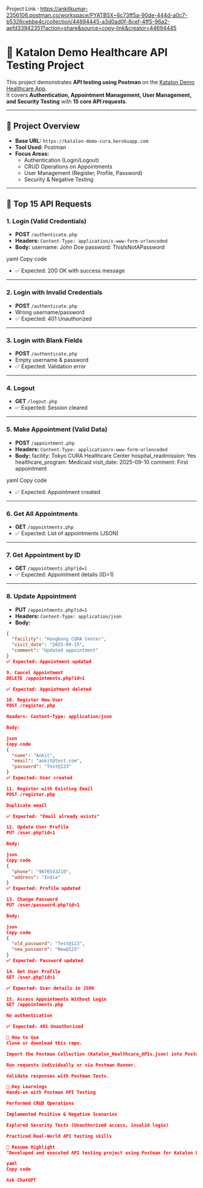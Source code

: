 Project Link : https://ankitkumar-2356106.postman.co/workspace/PYATB5X~6c73ff5a-90de-444d-a0c7-b5326cebbe4c/collection/44694445-a3d0ad0f-8cef-4ff5-96a2-aefd33942351?action=share&source=copy-link&creator=44694445

# 🏥 Katalon Demo Healthcare API Testing Project

This project demonstrates **API testing using Postman** on the [Katalon Demo Healthcare App](https://katalon-demo-cura.herokuapp.com/).  
It covers **Authentication, Appointment Management, User Management, and Security Testing** with **15 core API requests**.

---

## 🔹 Project Overview
- **Base URL:** `https://katalon-demo-cura.herokuapp.com`
- **Tool Used:** Postman
- **Focus Areas:**  
  - Authentication (Login/Logout)  
  - CRUD Operations on Appointments  
  - User Management (Register, Profile, Password)  
  - Security & Negative Testing  

---

## 🔑 **Top 15 API Requests**

### 1. Login (Valid Credentials)
- **POST** `/authenticate.php`
- **Headers:** `Content-Type: application/x-www-form-urlencoded`
- **Body:**
username: John Doe
password: ThisIsNotAPassword

yaml
Copy code
- ✅ Expected: 200 OK with success message

---

### 2. Login with Invalid Credentials
- **POST** `/authenticate.php`
- Wrong username/password
- ✅ Expected: 401 Unauthorized

---

### 3. Login with Blank Fields
- **POST** `/authenticate.php`
- Empty username & password
- ✅ Expected: Validation error

---

### 4. Logout
- **GET** `/logout.php`
- ✅ Expected: Session cleared

---

### 5. Make Appointment (Valid Data)
- **POST** `/appointment.php`
- **Headers:** `Content-Type: application/x-www-form-urlencoded`
- **Body:**
facility: Tokyo CURA Healthcare Center
hospital_readmission: Yes
healthcare_program: Medicaid
visit_date: 2025-09-10
comment: First appointment

yaml
Copy code
- ✅ Expected: Appointment created

---

### 6. Get All Appointments
- **GET** `/appointments.php`
- ✅ Expected: List of appointments (JSON)

---

### 7. Get Appointment by ID
- **GET** `/appointments.php?id=1`
- ✅ Expected: Appointment details (ID=1)

---

### 8. Update Appointment
- **PUT** `/appointments.php?id=1`
- **Headers:** `Content-Type: application/json`
- **Body:**
```json
{
  "facility": "Hongkong CURA Center",
  "visit_date": "2025-09-15",
  "comment": "Updated appointment"
}
✅ Expected: Appointment updated

9. Cancel Appointment
DELETE /appointments.php?id=1

✅ Expected: Appointment deleted

10. Register New User
POST /register.php

Headers: Content-Type: application/json

Body:

json
Copy code
{
  "name": "Ankit",
  "email": "ankit@test.com",
  "password": "Test@123"
}
✅ Expected: User created

11. Register with Existing Email
POST /register.php

Duplicate email

✅ Expected: "Email already exists"

12. Update User Profile
PUT /user.php?id=1

Body:

json
Copy code
{
  "phone": "9876543210",
  "address": "India"
}
✅ Expected: Profile updated

13. Change Password
PUT /user/password.php?id=1

Body:

json
Copy code
{
  "old_password": "Test@123",
  "new_password": "New@123"
}
✅ Expected: Password updated

14. Get User Profile
GET /user.php?id=1

✅ Expected: User details in JSON

15. Access Appointments Without Login
GET /appointments.php

No authentication

✅ Expected: 401 Unauthorized

📌 How to Use
Clone or download this repo.

Import the Postman Collection (Katalon_Healthcare_APIs.json) into Postman.

Run requests individually or via Postman Runner.

Validate responses with Postman Tests.

📝 Key Learnings
Hands-on with Postman API Testing

Performed CRUD Operations

Implemented Positive & Negative Scenarios

Explored Security Tests (Unauthorized access, invalid login)

Practiced Real-World API testing skills

💼 Resume Highlight
"Developed and executed API testing project using Postman for Katalon Healthcare Demo application covering 15+ APIs including authentication, CRUD, user management, and security testing scenarios."

yaml
Copy code

Ask ChatGPT
